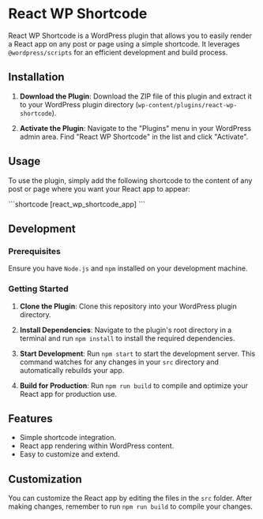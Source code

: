 # React WP Shortcode

React WP Shortcode is a WordPress plugin that allows you to easily render a React app on any post or page using a simple shortcode. It leverages `@wordpress/scripts` for an efficient development and build process.

## Installation

1. **Download the Plugin**: Download the ZIP file of this plugin and extract it to your WordPress plugin directory (`wp-content/plugins/react-wp-shortcode`).

2. **Activate the Plugin**: Navigate to the "Plugins" menu in your WordPress admin area. Find "React WP Shortcode" in the list and click "Activate".

## Usage

To use the plugin, simply add the following shortcode to the content of any post or page where you want your React app to appear:

\```shortcode
[react_wp_shortcode_app]
\```

## Development

### Prerequisites

Ensure you have `Node.js` and `npm` installed on your development machine.

### Getting Started

1. **Clone the Plugin**: Clone this repository into your WordPress plugin directory.

2. **Install Dependencies**: Navigate to the plugin's root directory in a terminal and run `npm install` to install the required dependencies.

3. **Start Development**: Run `npm start` to start the development server. This command watches for any changes in your `src` directory and automatically rebuilds your app.

4. **Build for Production**: Run `npm run build` to compile and optimize your React app for production use.

## Features

- Simple shortcode integration.
- React app rendering within WordPress content.
- Easy to customize and extend.

## Customization

You can customize the React app by editing the files in the `src` folder. After making changes, remember to run `npm run build` to compile your changes.
